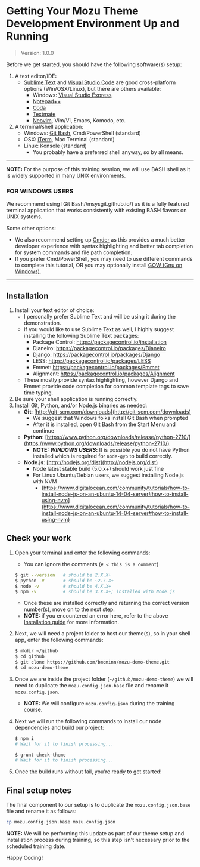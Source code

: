 
# Getting Your Mozu Theme Development Environment Up and Running

> Version: 1.0.0

Before we get started, you should have the following software(s) setup:

1. A text editor/IDE:
    - [Sublime Text](http://www.sublimetext.com/) and [Visual Studio Code](https://code.visualstudio.com/) are good cross-platform options (Win/OSX/Linux), but there are others available:
        - Windows: [Visual Studio Express](http://www.visualstudio.com/downloads/download-visual-studio-vs)
        - [Notepad++](http://notepad-plus-plus.org/)
        - [Coda](https://panic.com/coda/)
        - [Textmate](http://macromates.com/)
        - [Neovim](http://neovim.org/), Vim/Vi, Emacs, Komodo, etc.
1. A terminal/shell application:
    - Windows: [Git Bash](https://msysgit.github.io/), Cmd/PowerShell (standard)
    - OSX: [iTerm](http://iterm2.com/), Mac Terminal (standard)
    - Linux: Konsole (standard)
        - You probably have a preferred shell anyway, so by all means.


-----

**NOTE:** For the purpose of this training session, we will use BASH shell as it is widely supported in many UNIX environments.


### FOR WINDOWS USERS

We recommend using [Git Bash//msysgit.github.io/) as it is a fully featured terminal application that works consistently with existing BASH flavors on UNIX systems.

Some other options:

- We also recommend setting up [Cmder](https://github.com/cmderdev/cmder) as this provides a much better developer experience with syntax highlighting and better tab completion for system commands and file path completion.
- If you prefer Cmd/PowerShell, you may need to use different commands to complete this tutorial, OR you may optionally install [GOW (Gnu on Windows)](https://github.com/bmatzelle/gow/wiki).



-----

## Installation

1. Install your text editor of choice:
    - I personally prefer Sublime Text and will be using it during the demonstration.
    - If you would like to use Sublime Text as well, I highly suggest installing the following Sublime Text packages:
        - Package Control: https://packagecontrol.io/installation
        - Djaneiro: https://packagecontrol.io/packages/Djaneiro
        - Django: https://packagecontrol.io/packages/Django
        - LESS: https://packagecontrol.io/packages/LESS
        - Emmet: https://packagecontrol.io/packages/Emmet
        - Alignment: https://packagecontrol.io/packages/Alignment
    - These mostly provide syntax highlighting, however Django and Emmet provide code completion for common template tags to save time typing.
1. Be sure your shell application is running correctly.
1. Install Git, Python, and/or Node.js binaries as needed:
    - **Git**: [http://git-scm.com/downloads](http://git-scm.com/downloads)
        - We suggest that Windows folks install Git Bash when prompted
        - After it is installed, open Git Bash from the Start Menu and continue
    - **Python**: [https://www.python.org/downloads/release/python-2710/](https://www.python.org/downloads/release/python-2710/)
        - **NOTE: _WINDOWS USERS_:**  It is possible you do not have Python installed which is required for `node-gyp` to build correctly.
    - **Node.js**: [http://nodejs.org/dist](http://nodejs.org/dist)
        - Node latest stable build (5.0.x+) should work just fine
        - For Linux Ubuntu/Debian users, we suggest installing Node.js with NVM
            - [https://www.digitalocean.com/community/tutorials/how-to-install-node-js-on-an-ubuntu-14-04-server#how-to-install-using-nvm](https://www.digitalocean.com/community/tutorials/how-to-install-node-js-on-an-ubuntu-14-04-server#how-to-install-using-nvm)


## Check your work

1. Open your terminal and enter the following commands:
    - You can ignore the comments (`# < this is a comment`)

    ``` bash
    $ git --version   # should be 2.X.X+
    $ python -V       # should be ~2.7.X+
    $ node -v         # should be 4.X.X+
    $ npm -v          # should be 3.X.X+; installed with Node.js
    ```

    - Once these are installed correctly and returning the correct version number(s), move on to the next step.
    - **NOTE:** if you encountered an error here, refer to the above [Installation guide](#installation) for more information.

1. Next, we will need a project folder to host our theme(s), so in your shell app, enter the following commands:

    ``` bash
    $ mkdir ~/github
    $ cd github
    $ git clone https://github.com/bmcminn/mozu-demo-theme.git
    $ cd mozu-demo-theme
    ```

1. Once we are inside the project folder (`~/github/mozu-demo-theme`) we will need to duplicate the `mozu.config.json.base` file and rename it `mozu.config.json`.
    - **NOTE:** We will configure `mozu.config.json` during the training course.

1. Next we will run the following commands to install our node dependencies and build our project:

    ``` bash
    $ npm i
    # Wait for it to finish processing...

    $ grunt check-theme
    # Wait for it to finish processing...
    ```

1. Once the build runs without fail, you're ready to get started!


## Final setup notes

The final component to our setup is to duplicate the `mozu.config.json.base` file and rename it as follows:

```bash
cp mozu.config.json.base mozu.config.json
```

**NOTE:** We will be performing this update as part of our theme setup and installation process during training, so this step isn't necessary prior to the scheduled training date.


Happy Coding!
